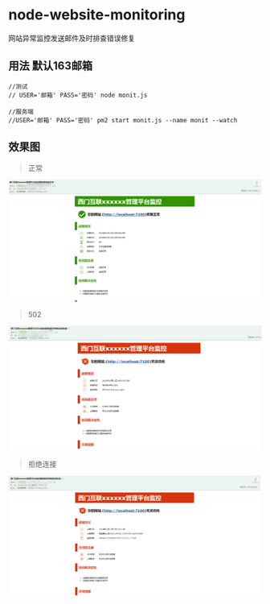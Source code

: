 # node-website-monitoring
网站异常监控发送邮件及时排查错误修复

## 用法 默认163邮箱

```
//测试
// USER='邮箱' PASS='密码' node monit.js

//服务端
//USER='邮箱' PASS='密码' pm2 start monit.js --name monit --watch

```
## 效果图

> 正常

![列表界面](./ok.png)

> 502

![详情界面](./502.png)


> 拒绝连接

![关于我界面](./refused.png)
